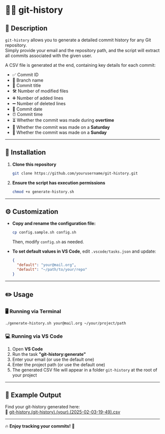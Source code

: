 # 🕵️‍♂️ git-history

## 📖 Description

`git-history` allows you to generate a detailed commit history for any Git repository.  
Simply provide your email and the repository path, and the script will extract all commits associated with the given user.  

A CSV file is generated at the end, containing key details for each commit:  

- ✅ Commit ID  
- 🌿 Branch name  
- 📝 Commit title  
- 🛠️ Number of modified files  
- ➕ Number of added lines  
- ➖ Number of deleted lines  
- 📅 Commit date  
- ⏰ Commit time  
- ⏳ Whether the commit was made during **overtime**  
- 📆 Whether the commit was made on a **Saturday**  
- 📆 Whether the commit was made on a **Sunday**  

---

## 🚀 Installation

1. **Clone this repository**  

   ```bash
   git clone https://github.com/yourusername/git-history.git
   ```

2. **Ensure the script has execution permissions**  

   ```bash
   chmod +x generate-history.sh
   ```

---

## ⚙️ Customization

- **Copy and rename the configuration file:**  

  ```bash
  cp config.sample.sh config.sh
  ```

  Then, modify `config.sh` as needed.  

- **To set default values in VS Code**, edit `.vscode/tasks.json` and update:  

  ```json
  {
    "default": "your@mail.org",
    "default": "~/path/to/your/repo"
  }
  ```

---

## ✏️ Usage

### 🖥️ Running via Terminal

```bash
./generate-history.sh your@mail.org ~/your/project/path
```

### 💻 Running via VS Code

1. Open **VS Code**  
2. Run the task **"git-history:generate"**  
3. Enter your email (or use the default one)  
4. Enter the project path (or use the default one)  
5. The generated CSV file will appear in a folder `git-history` at the root of your project  

---

## 📂 Example Output

Find your git-history generated here:  
📄 [git-history.(git-history).(your).(2025-02-03-19-49).csv](git-history/git-history.(git-history).(your).(2025-02-03-19-49).csv)

---

🔥 **Enjoy tracking your commits!** 🚀
